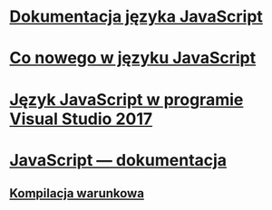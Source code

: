 # [Dokumentacja języka JavaScript](javascript-language-reference.md)
# [Co nowego w języku JavaScript](what-s-new-in-javascript.md)
# [Język JavaScript w programie Visual Studio 2017](javascript-in-vs-2017.md)
# [JavaScript — dokumentacja](reference/TOC.md)
## [Kompilacja warunkowa](advanced/TOC.md)